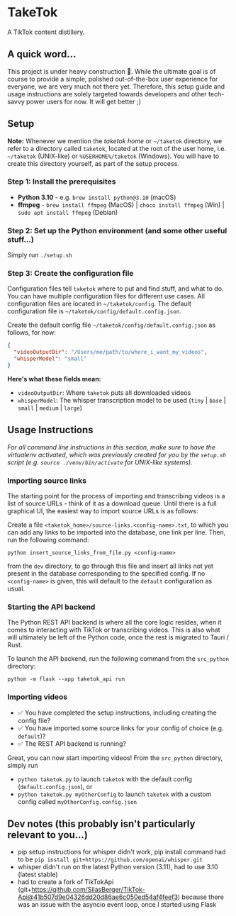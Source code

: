 # TakeTok
A TikTok content distillery.

## A quick word...
This project is under heavy construction 🚧. While the ultimate goal is of course to provide a simple, polished
out-of-the-box user experience for everyone, we are very much not there yet. Therefore, this setup guide and usage
instructions are solely targeted towards developers and other tech-savvy power users for now. It will get better ;)

## Setup
**Note:** Whenever we mention the _taketok home_ or `~/taketok` directory, we refer to a directory called `taketok`,
located at the root of the user home, i.e. `~/taketok` (UNIX-like) or `%USERHOME%/taketok` (Windows). You will have to
create  this directory yourself, as part of the setup process.

### Step 1: Install the prerequisites
* **Python 3.10** - e.g. `brew install python@3.10` (macOS)
* **ffmpeg** - `brew install ffmpeg` (MacOS) | `choco install ffmpeg` (Win) | `sudo apt install ffmpeg` (Debian)

### Step 2: Set up the Python environment (and some other useful stuff...)
Simply run `./setup.sh`

### Step 3: Create the configuration file
Configuration files tell `taketok` where to put and find stuff, and what to do. You can have multiple configuration
files for different use cases. All configuration files are located in `~/taketok/config`. The default configuration
file is `~/taketok/config/default.config.json`.

Create the default config file `~/taketok/config/default.config.json` as follows, for now:
```json
{
  "videoOutputDir": "/Users/me/path/to/where_i_want_my_videos",
  "whisperModel": "small"
}
```

**Here's what these fields mean:**
* `videoOutputDir`: Where `taketok` puts all downloaded videos
* `whisperModel`: The whisper transcription model to be used (`tiny` | `base` | `small` | `medium` | `large`)

## Usage Instructions
_For all command line instructions in this section, make sure to have the virtualenv activated, which was previously
created for you by the `setup.sh` script (e.g. `source ./venv/bin/activate` for UNIX-like systems)._

### Importing source links
The starting point for the process of importing and transcribing videos is a list of source URLs - think of it as a
download queue. Until there is a full graphical UI, the easiest way to import source URLs is as follows:

Create a file `<taketok_home>/source-links.<config-name>.txt`, to which you can add any links to be imported into the
database, one link per line. Then, run the following command:

`python insert_source_links_from_file.py <config-name>`

from the `dev` directory, to go through this file and insert all links not yet present in the database corresponding to
the specified config. If no `<config-name>` is given, this will default to the `default` configuration as usual.

### Starting the API backend
The Python REST API backend is where all the core logic resides, when it comes to interacting with TikTok or
transcribing videos. This is also what will ultimately be left of the Python code, once the rest is migrated to
Tauri / Rust.

To launch the API backend, run the following command from the `src_python` directory:

`python -m flask --app taketok_api run`

### Importing videos
* ✅ You have completed the setup instructions, including creating the config file?
* ✅ You have imported some source links for your config of choice (e.g. `default`)?
* ✅ The REST API backend is running?

Great, you can now start importing videos! From the `src_python` directory, simply run

* `python taketok.py` to launch `taketok` with the default config (`default.config.json`), or
* `python taketok.py myOtherConfig` to launch `taketok` with a custom config called `myOtherConfig.config.json`

## Dev notes (this probably isn't particularly relevant to you...)
* pip setup instructions for whisper didn't work, pip install command had to be `pip install git+https://github.com/openai/whisper.git`
* whisper didn't run on the latest Python version (3.11), had to use 3.10 (latest stable)
* had to create a fork of TikTokApi (git+https://github.com/SilasBerger/TikTok-Api@41b507d9e04326dd20d86ae6c050ed54af4feef3)
  because there was an issue with the asyncio event loop, once I started using Flask